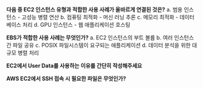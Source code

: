 **다음 중 EC2 인스턴스 유형과 적합한 사용 사례가 올바르게 연결된 것은?**
a. 범용 인스턴스 - 고성능 병렬 연산
b. 컴퓨팅 최적화 - 머신 러닝 추론
c. 메모리 최적화 - 데이터베이스 처리
d. GPU 인스턴스 - 웹 애플리케이션 호스팅

**EBS가 적합한 사용 사례는 무엇인가?**
a. EC2 인스턴스의 부트 볼륨
b. 여러 인스턴스 간 파일 공유
c. POSIX 파일시스템이 요구되는 애플리케이션
d. 데이터 분석을 위한 대규모 병렬 처리

**EC2에서 User Data를 사용하는 이유를 간단히 작성해주세요**

**AWS EC2에서 SSH 접속 시 필요한 파일은 무엇인가?**
